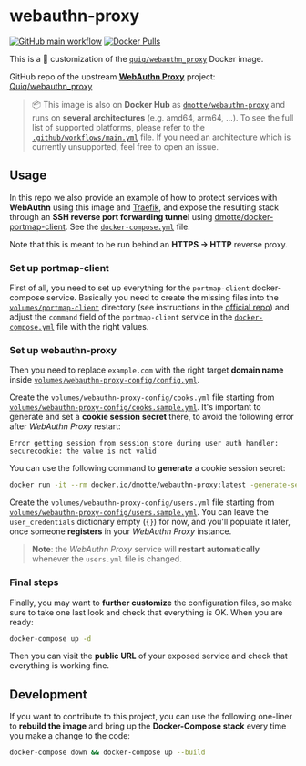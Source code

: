# webauthn-proxy

[![GitHub main workflow](https://img.shields.io/github/actions/workflow/status/dmotte/webauthn-proxy/main.yml?branch=main&logo=github&label=main&style=flat-square)](https://github.com/dmotte/webauthn-proxy/actions)
[![Docker Pulls](https://img.shields.io/docker/pulls/dmotte/webauthn-proxy?logo=docker&style=flat-square)](https://hub.docker.com/r/dmotte/webauthn-proxy)

This is a :whale: customization of the [`quiq/webauthn_proxy`](https://hub.docker.com/r/quiq/webauthn_proxy) Docker image.

GitHub repo of the upstream [**WebAuthn Proxy**](https://github.com/Quiq/webauthn_proxy) project: [Quiq/webauthn_proxy](https://github.com/Quiq/webauthn_proxy)

> :package: This image is also on **Docker Hub** as [`dmotte/webauthn-proxy`](https://hub.docker.com/r/dmotte/webauthn-proxy) and runs on **several architectures** (e.g. amd64, arm64, ...). To see the full list of supported platforms, please refer to the [`.github/workflows/main.yml`](.github/workflows/main.yml) file. If you need an architecture which is currently unsupported, feel free to open an issue.

## Usage

In this repo we also provide an example of how to protect services with **WebAuthn** using this image and [Traefik](https://traefik.io/), and expose the resulting stack through an **SSH reverse port forwarding tunnel** using [dmotte/docker-portmap-client](https://github.com/dmotte/docker-portmap-client). See the [`docker-compose.yml`](docker-compose.yml) file.

Note that this is meant to be run behind an **HTTPS &rarr; HTTP** reverse proxy.

### Set up portmap-client

First of all, you need to set up everything for the `portmap-client` docker-compose service. Basically you need to create the missing files into the [`volumes/portmap-client`](volumes/portmap-client) directory (see instructions in the [official repo](https://github.com/dmotte/docker-portmap-client)) and adjust the `command` field of the `portmap-client` service in the [`docker-compose.yml`](docker-compose.yml) file with the right values.

### Set up webauthn-proxy

Then you need to replace `example.com` with the right target **domain name** inside [`volumes/webauthn-proxy-config/config.yml`](volumes/webauthn-proxy-config/config.yml).

Create the `volumes/webauthn-proxy-config/cooks.yml` file starting from [`volumes/webauthn-proxy-config/cooks.sample.yml`](volumes/webauthn-proxy-config/cooks.sample.yml). It's important to generate and set a **cookie session secret** there, to avoid the following error after _WebAuthn Proxy_ restart:

```
Error getting session from session store during user auth handler: securecookie: the value is not valid
```

You can use the following command to **generate** a cookie session secret:

```bash
docker run -it --rm docker.io/dmotte/webauthn-proxy:latest -generate-secret
```

Create the `volumes/webauthn-proxy-config/users.yml` file starting from [`volumes/webauthn-proxy-config/users.sample.yml`](volumes/webauthn-proxy-config/users.sample.yml). You can leave the `user_credentials` dictionary empty (`{}`) for now, and you'll populate it later, once someone **registers** in your _WebAuthn Proxy_ instance.

> **Note**: the _WebAuthn Proxy_ service will **restart automatically** whenever the `users.yml` file is changed.

### Final steps

Finally, you may want to **further customize** the configuration files, so make sure to take one last look and check that everything is OK. When you are ready:

```bash
docker-compose up -d
```

Then you can visit the **public URL** of your exposed service and check that everything is working fine.

## Development

If you want to contribute to this project, you can use the following one-liner to **rebuild the image** and bring up the **Docker-Compose stack** every time you make a change to the code:

```bash
docker-compose down && docker-compose up --build
```
